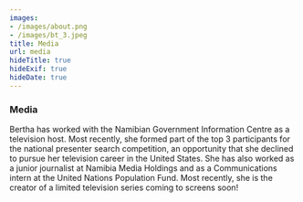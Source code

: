 ```yaml
---
images:
- /images/about.png
- /images/bt_3.jpeg 
title: Media
url: media
hideTitle: true
hideExif: true
hideDate: true
---
```


### Media

Bertha has worked with the Namibian Government Information Centre as a television host. Most recently, she formed part of the top 3 participants for the national presenter search competition, an opportunity that she declined to pursue her television career in the United States. She has also worked as a junior journalist at Namibia Media Holdings and as a Communications intern at the United Nations Population Fund. Most recently, she is the creator of a limited television series coming to screens soon!